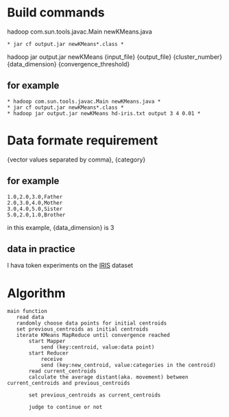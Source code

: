 # Build commands
hadoop com.sun.tools.javac.Main newKMeans.java

`* jar cf output.jar newKMeans*.class *`

hadoop jar output.jar newKMeans {input_file} {output_file} {cluster_number} {data_dimension} {convergence_threshold}

## for example
`* hadoop com.sun.tools.javac.Main newKMeans.java *`  
`* jar cf output.jar newKMeans*.class *`  
`* hadoop jar output.jar newKMeans hd-iris.txt output 3 4 0.01 *`  

# Data formate requirement
{vector values separated by comma}, {category}

## for example
```
1.0,2.0,3.0,Father
2.0,3.0,4.0,Mother
3.0,4.0,5.0,Sister
5.0,2.0,1.0,Brother
```
in this example, {data_dimension} is 3

## data in practice
I hava token experiments on the [IRIS](https://archive.ics.uci.edu/ml/datasets/Iris) dataset

# Algorithm
```
main function
   read data
   randomly choose data points for initial centroids
   set previous_centroids as initial centroids
   iterate KMeans MapReduce until convergence reached
       start Mapper 
           send (key:centroid, value:data point)
       start Reducer 
           receive
           send (key:new_centroid, value:categories in the centroid)
       read current_centroids
	   calculate the average distant(aka. movement) between current_centroids and previous_centroids
       
	   set previous_centroids as current_centroids

       judge to continue or not
```
